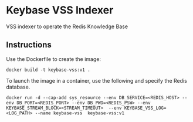 # Keybase VSS Indexer

VSS indexer to operate the Redis Knowledge Base 

## Instructions

Use the Dockerfile to create the image:

```
docker build -t keybase-vss:v1 .
```

To launch the image in a container, use the following and specify the Redis database.

```
docker run -d --cap-add sys_resource --env DB_SERVICE=<REDIS_HOST> --env DB_PORT=<REDIS_PORT> --env DB_PWD=<REDIS_PSW> --env KEYBASE_STREAM_BLOCK=<STREAM_TIMEOUT>  --env KEYBASE_VSS_LOG=<LOG_PATH> --name keybase-vss  keybase-vss:v1
```

